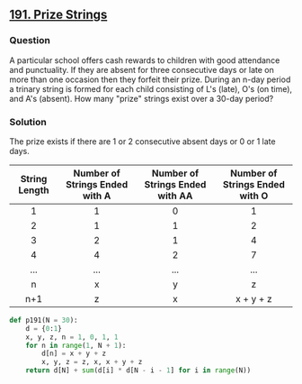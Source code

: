 ## **[191. Prize Strings](https://projecteuler.net/problem=191)**

### Question
A particular school offers cash rewards to children with good attendance and punctuality. If they are absent for three consecutive days or late on more than one occasion then they forfeit their prize.
During an n-day period a trinary string is formed for each child consisting of L's (late), O's (on time), and A's (absent).
How many "prize" strings exist over a 30-day period?

### Solution
The prize exists if there are 1 or 2 consecutive absent days or 0 or 1 late days. 

| String Length | Number of Strings Ended with A | Number of Strings Ended with AA | Number of Strings Ended with O |
|:-------------:|:------------------------------:|:-------------------------------:|:------------------------------:|
|       1       |                1               |                0                |                1               |
|       2       |                1               |                1                |                2               |
|       3       |                2               |                1                |                4               |
|       4       |                4               |                2                |                7               |
|      ...      |               ...              |               ...               |               ...              |
|       n       |                x               |                y                |                z               | 
|      n+1      |                z               |                x                |            x + y + z           |

```python
def p191(N = 30):
    d = {0:1}
    x, y, z, n = 1, 0, 1, 1
    for n in range(1, N + 1):
        d[n] = x + y + z
        x, y, z = z, x, x + y + z
    return d[N] + sum(d[i] * d[N - i - 1] for i in range(N))
```

